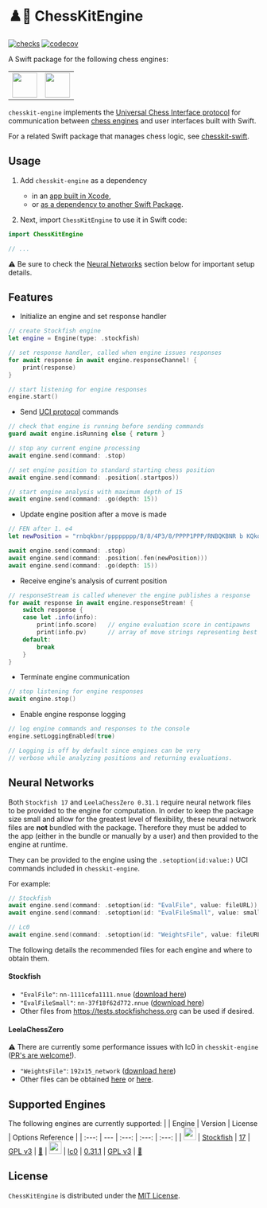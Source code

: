 # ♟️🤖 ChessKitEngine

[![checks](https://github.com/chesskit-app/chesskit-engine/actions/workflows/checks.yaml/badge.svg)](https://github.com/chesskit-app/chesskit-engine/actions/workflows/checks.yaml) [![codecov](https://codecov.io/github/chesskit-app/chesskit-engine/branch/master/graph/badge.svg?token=TDS6QOD25U)](https://codecov.io/gh/chesskit-app/chesskit-engine)

A Swift package for the following chess engines:

<table>
    <tr>
        <td valign="center">
            <a href="https://stockfishchess.org"><img src="https://stockfishchess.org/images/logo/icon_512x512.png" width="50" /></a>
        </td>
        <td valign="center">
            <a href="https://lczero.org"><img src="https://lczero.org/images/logo.svg" width="50" /></a>
        </td>
    </tr>
</table>

`chesskit-engine` implements the [Universal Chess Interface protocol](https://backscattering.de/chess/uci/2006-04.txt) for communication between [chess engines](https://en.wikipedia.org/wiki/Chess_engine) and user interfaces built with Swift.

For a related Swift package that manages chess logic, see [chesskit-swift](https://github.com/chesskit-app/chesskit-swift).

## Usage

1. Add `chesskit-engine` as a dependency
    * in an [app built in Xcode](https://developer.apple.com/documentation/xcode/adding-package-dependencies-to-your-app),
    * or [as a dependency to another Swift Package](https://www.swift.org/documentation/package-manager/#importing-dependencies).

2. Next, import `ChessKitEngine` to use it in Swift code:
``` swift
import ChessKitEngine

// ...

```

⚠️ Be sure to check the [Neural Networks](https://github.com/chesskit-app/chesskit-engine/tree/master?tab=readme-ov-file#neural-networks) section below for important setup details.

## Features

* Initialize an engine and set response handler
``` swift
// create Stockfish engine
let engine = Engine(type: .stockfish)

// set response handler, called when engine issues responses
for await response in await engine.responseChannel! {
    print(response)
}

// start listening for engine responses
engine.start()
```

* Send [UCI protocol](https://backscattering.de/chess/uci/2006-04.txt) commands
``` swift
// check that engine is running before sending commands
guard await engine.isRunning else { return }

// stop any current engine processing
await engine.send(command: .stop)

// set engine position to standard starting chess position
await engine.send(command: .position(.startpos))

// start engine analysis with maximum depth of 15
await engine.send(command: .go(depth: 15))
```

* Update engine position after a move is made
``` swift
// FEN after 1. e4
let newPosition = "rnbqkbnr/pppppppp/8/8/4P3/8/PPPP1PPP/RNBQKBNR b KQkq e3 0 1"

await engine.send(command: .stop)
await engine.send(command: .position(.fen(newPosition)))
await engine.send(command: .go(depth: 15))
```

* Receive engine's analysis of current position
``` swift
// responseStream is called whenever the engine publishes a response
for await response in await engine.responseStream! {
    switch response {
    case let .info(info):
        print(info.score)   // engine evaluation score in centipawns
        print(info.pv)      // array of move strings representing best line
    default:
        break
    }
}

```

* Terminate engine communication
``` swift
// stop listening for engine responses
await engine.stop()
```

* Enable engine response logging
``` swift
// log engine commands and responses to the console
engine.setLoggingEnabled(true)

// Logging is off by default since engines can be very
// verbose while analyzing positions and returning evaluations.
```

## Neural Networks
Both `Stockfish 17` and `LeelaChessZero 0.31.1` require neural network files to be provided to the engine for computation.
In order to keep the package size small and allow for the greatest level of flexibility, these neural network files are **not** bundled with the package. Therefore they must be added to the app (either in the bundle or manually by a user) and then provided to the engine at runtime.

They can be provided to the engine using the `.setoption(id:value:)` UCI commands included in `chesskit-engine`.

For example:
``` swift
// Stockfish
await engine.send(command: .setoption(id: "EvalFile", value: fileURL))
await engine.send(command: .setoption(id: "EvalFileSmall", value: smallFileURL))

// Lc0
await engine.send(command: .setoption(id: "WeightsFile", value: fileURL))
```

The following details the recommended files for each engine and where to obtain them.

#### Stockfish
* `"EvalFile"`: `nn-1111cefa1111.nnue` ([download here](https://tests.stockfishchess.org/nns?network_name=1111cefa1111&user=))
* `"EvalFileSmall"`: `nn-37f18f62d772.nnue` ([download here](https://tests.stockfishchess.org/nns?network_name=37f18f62d772&user=))
* Other files from https://tests.stockfishchess.org can be used if desired.

#### LeelaChessZero
⚠️ There are currently some performance issues with lc0 in `chesskit-engine` ([PR's are welcome!](https://github.com/chesskit-app/chesskit-engine/compare)).
* `"WeightsFile"`: `192x15_network` ([download here](https://github.com/chesskit-app/chesskit-engine/tree/0f11891b3c053e12d04c2e9c9d294c4404b006c3/Tests/ChessKitEngineTests/EngineTests/Resources))
* Other files can be obtained [here](https://lczero.org/play/bestnets/) or [here](https://training.lczero.org/networks/).

## Supported Engines

The following engines are currently supported:
| | Engine  | Version | License | Options Reference |
| :---: | --- | :---: | :---: | :---: |
| <img src="https://stockfishchess.org/images/logo/icon_512x512.png" width="25" /> | [Stockfish](https://stockfishchess.org) | [17](https://github.com/official-stockfish/Stockfish/tree/sf_17) | [GPL v3](https://github.com/official-stockfish/Stockfish/blob/sf_17/Copying.txt) | [🔗](https://github.com/official-stockfish/Stockfish/wiki/UCI-&-Commands#setoption)
| <img src="https://lczero.org/images/logo.svg" width="25" /> | [lc0](https://lczero.org) | [0.31.1](https://github.com/LeelaChessZero/lc0/tree/v0.31.1) | [GPL v3](https://github.com/LeelaChessZero/lc0/blob/v0.31.1/COPYING) | [🔗](https://github.com/LeelaChessZero/lc0/wiki/Lc0-options)

## License

`ChessKitEngine` is distributed under the [MIT License](https://github.com/chesskit-app/chesskit-engine/blob/master/LICENSE).
